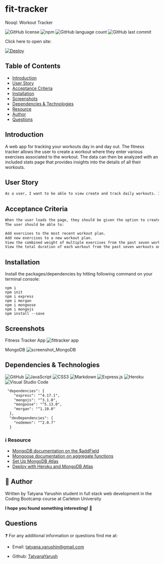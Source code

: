 # fit-tracker

Nosql: Workout Tracker

![GitHub license](https://img.shields.io/badge/license-MIT-blue.svg)
![npm](https://img.shields.io/npm/v/npm?color=orange&logo=npm)
![GitHub language count](https://img.shields.io/github/languages/count/TatyanaYarush/fit-tracker?color=green)
![GitHub last commit](https://img.shields.io/github/last-commit/TatyanaYarush/fit-tracker?color=orange)



Click here to open site:

[![Deploy](https://www.herokucdn.com/deploy/button.svg)](https://aqueous-shelf-70797.herokuapp.com/)

 ## Table of Contents
- [Introduction](#introduction)
- [User Story](#user-story)
- [Acceptance Criteria](#acceptance-criteria)
- [Installation](#installation)
- [Screenshots](#screenshots)
- [Dependencies & Technologies](#Dependencies-&-technologies)
- [Resource](#information_source-resource)
- [Author](#raising_hand-author)
- [Questions](#questions)

## Introduction
A web app for tracking your workouts day in and day out. The fitness tracker allows the user to create a workout where they enter various exercises associated to the workout. The data can then be analyzed with an included stats page that provides insights into the details of all their workouts.

## User Story

```md
As a user, I want to be able to view create and track daily workouts. I want to be able to log multiple exercises in a workout on a given day. I should also be able to track the name, type, weight, sets, reps, and duration of exercise. If the exercise is a cardio exercise, I should be able to track my distance traveled.
```
## Acceptance Criteria

```md
When the user loads the page, they should be given the option to create a new workout or continue with their last workout.
The user should be able to:

Add exercises to the most recent workout plan.
Add new exercises to a new workout plan.
View the combined weight of multiple exercises from the past seven workouts on the stats page.
View the total duration of each workout from the past seven workouts on the stats page.
```
## Installation
Install the packages/dependencies by hitting following command on your terminal console:

```
npm i
npm init
npm i express
npm i morgan
npm i mongoose
npm i mongojs
npm install --save

```

## Screenshots
Fitness Tracker App
![fittracker app](https://user-images.githubusercontent.com/70031550/125843676-6851948c-d665-48ce-87d2-bb42a27dfbad.JPG)

MongoDB
![screenshot_MongoDB](https://user-images.githubusercontent.com/70031550/125843706-e742ea9e-5d45-4e4c-b3c3-5b688763a0ee.JPG)

## Dependencies & Technologies

<p>
<img alt="GitHub" src="https://img.shields.io/badge/github-%23121011.svg?&style=for-the-badge&logo=github&logoColor=white"/>
<img alt="JavaScript" src="https://img.shields.io/badge/javascript-%23323330.svg?&style=for-the-badge&logo=javascript&logoColor=%23F7DF1E"/>
<img alt="CSS3" src="https://img.shields.io/badge/css3-%231572B6.svg?&style=for-the-badge&logo=css3&logoColor=white"/>
<img alt="Markdown" src="https://img.shields.io/badge/markdown-%23000000.svg?&style=for-the-badge&logo=markdown&logoColor=white"/>
<img alt="Express.js" src="https://img.shields.io/badge/express.js-%23404d59.svg?&style=for-the-badge"/>
<img alt="Heroku" src="https://img.shields.io/badge/heroku-%23430098.svg?&style=for-the-badge&logo=heroku&logoColor=white"/>
<img alt="Visual Studio Code" src="https://img.shields.io/badge/VisualStudioCode-0078d7.svg?&style=for-the-badge&logo=visual-studio-code&logoColor=white"/>
</p>

```md
 "dependencies": {
    "express": "^4.17.1",
    "mongojs": "^3.1.0",
    "mongoose": "^5.13.0",
    "morgan": "^1.10.0"
  },
  "devDependencies": {
    "nodemon": "^2.0.7"
  }
```

### :information_source: Resource 
- [MongoDB documentation on the $addField](https://docs.mongodb.com/manual/reference/operator/aggregation/addFields/)
- [Mongoose documentation on aggregate functions](https://mongoosejs.com/docs/api.html#aggregate_Aggregate)
- [Set Up MongoDB Atlas](https://carleton.bootcampcontent.com/carleton-university/carl-ott-fsf-pt-02-2021-u-c/blob/master/18-NoSQL/04-Important/MongoAtlas-Setup.md)
- [Deploy with Heroku and MongoDB Atlas](https://carleton.bootcampcontent.com/carleton-university/carl-ott-fsf-pt-02-2021-u-c/blob/master/18-NoSQL/04-Important/MongoAtlas-Deploy.md)

## :raising_hand: Author 
Written by Tatyana Yarushin student in full stack web development in the Coding Bootcamp course at Carleton University

**I hope you found something interesting!** :scroll:

## Questions
:question: For any additional information or questions find me at:

 - Email: [tatyana.yarushin@gmail.com](mailto:tatyana.yarushin@gmail.com)
 
 - Github: [TatyanaYarush](https://github.com/TatyanaYarush)
